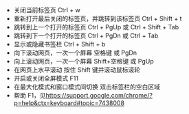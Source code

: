 - 关闭当前标签页 Ctrl + w
- 重新打开最后关闭的标签页，并跳转到该标签页 Ctrl + Shift + t
- 跳转到上一个打开的标签页 Ctrl + PgUp 或 Ctrl + Shift + Tab
- 跳转到下一个打开的标签页 Ctrl + PgDn 或 Ctrl + Tab 
- 显示或隐藏书签栏 Ctrl + Shift + b
- 向下滚动网页，一次一个屏幕	空格键 或 PgDn
- 向上滚动网页，一次一个屏幕	Shift+空格键 或 PgUp
- 在网页上水平滚动	按住 Shift 键并滚动鼠标滚轮
- 开启或关闭全屏模式	F11
- 在最大化模式和窗口模式间切换 	双击标签栏的空白区域
- 帮助 F1，见<https://support.google.com/chrome/?p=help&ctx=keyboard#topic=7438008>

